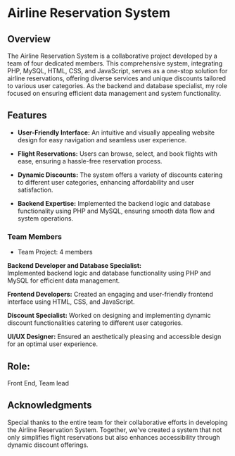# Airline Reservation System

## Overview

The Airline Reservation System is a collaborative project developed by a team of four dedicated members. This comprehensive system, integrating PHP, MySQL, HTML, CSS, and JavaScript, serves as a one-stop solution for airline reservations, offering diverse services and unique discounts tailored to various user categories. As the backend and database specialist, my role focused on ensuring efficient data management and system functionality.

## Features

- **User-Friendly Interface:** An intuitive and visually appealing website design for easy navigation and seamless user experience.

- **Flight Reservations:** Users can browse, select, and book flights with ease, ensuring a hassle-free reservation process.

- **Dynamic Discounts:** The system offers a variety of discounts catering to different user categories, enhancing affordability and user satisfaction.

- **Backend Expertise:** Implemented the backend logic and database functionality using PHP and MySQL, ensuring smooth data flow and system operations.

<h3>Team Members</h3>

-	Team Project: 4 members <br>

**Backend Developer and Database Specialist:** <br>
Implemented backend logic and database functionality using PHP and MySQL for efficient data management. <br>

**Frontend Developers:**
Created an engaging and user-friendly frontend interface using HTML, CSS, and JavaScript. <br>

**Discount Specialist:**
Worked on designing and implementing dynamic discount functionalities catering to different user categories. <br>

**UI/UX Designer:**
Ensured an aesthetically pleasing and accessible design for an optimal user experience. <br>

##	Role: 
Front End, Team lead
  
## Acknowledgments
Special thanks to the entire team for their collaborative efforts in developing the Airline Reservation System. Together, we've created a system that not only simplifies flight reservations but also enhances accessibility through dynamic discount offerings.
